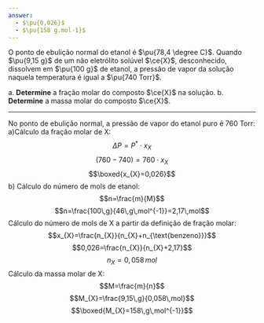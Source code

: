 ```yaml
---
answer:
  - $\pu{0,026}$
  - $\pu{158 g.mol-1}$
---
```


O ponto de ebulição normal do etanol é $\pu{78,4 \degree C}$. Quando $\pu{9,15 g}$ de um não eletrólito solúvel $\ce{X}$, desconhecido, dissolvem em $\pu{100 g}$ de etanol, a pressão de vapor da solução naquela temperatura é igual a $\pu{740 Torr}$.

a. **Determine** a fração molar do composto $\ce{X}$ na solução.
b. **Determine** a massa molar do composto $\ce{X}$.

---

No ponto de ebulição normal, a pressão de vapor do etanol puro é 760 Torr:
a)Cálculo da fração molar de X:
$$\Delta P=P^{*}\cdot x_{X}$$
$$(760-740)=760\cdot x_{X}$$
$$\boxed{x_{X}=0,026}$$
b) Cálculo do número de mols de etanol:
$$n=\frac{m}{M}$$
$$n=\frac{100\,g}{46\,g\,mol^{-1}}=2,17\,mol$$
Cálculo do número de mols de X a partir da definição de fração molar:
$$x_{X}=\frac{n_{X}}{n_{X}+n_{\text{benzeno}}}$$
$$0,026=\frac{n_{X}}{n_{X}+2,17}$$
$$n_{X}=0,058\,mol$$
Cálculo da massa molar de X:
$$M=\frac{m}{n}$$
$$M_{X}=\frac{9,15\,g}{0,058\,mol}$$
$$\boxed{M_{X}=158\,g\,mol^{-1}}$$


